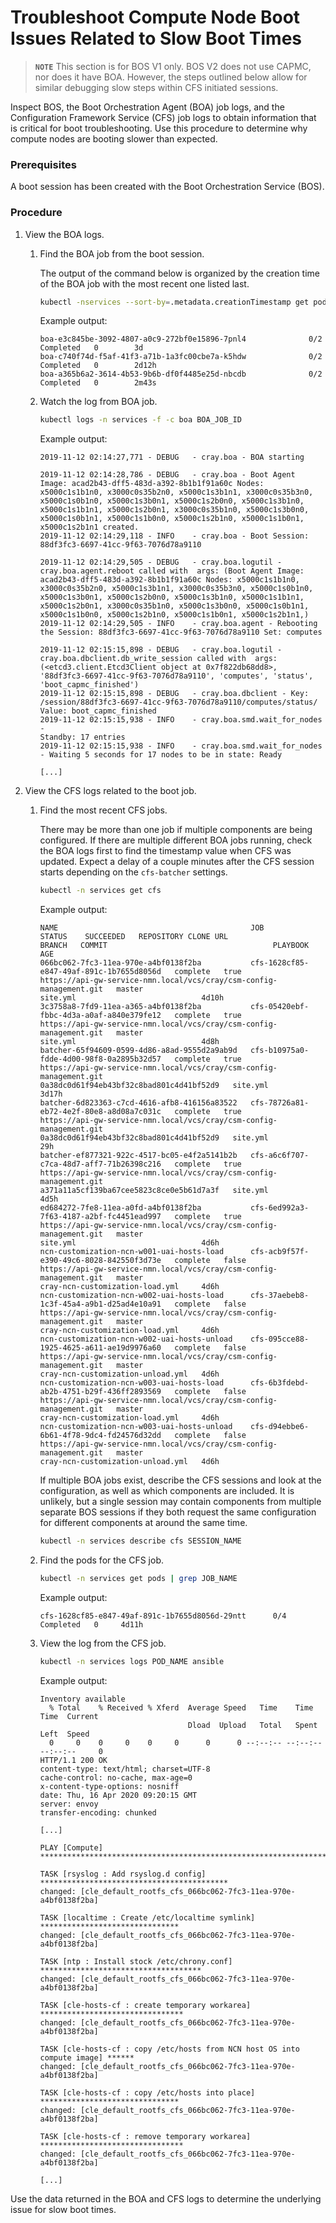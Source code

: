 # Troubleshoot Compute Node Boot Issues Related to Slow Boot Times

> **`NOTE`** This section is for BOS V1 only.  BOS V2 does not use CAPMC, nor does it have BOA. However, the steps
> outlined below allow for similar debugging slow steps within CFS initiated sessions.

Inspect BOS, the Boot Orchestration Agent \(BOA\) job logs, and the Configuration Framework Service \(CFS\) job logs to
obtain information that is critical for boot troubleshooting. Use this procedure to determine why compute nodes are
booting slower than expected.

### Prerequisites

A boot session has been created with the Boot Orchestration Service \(BOS\).

### Procedure

1.  View the BOA logs.

    1.  Find the BOA job from the boot session.

        The output of the command below is organized by the creation time of the BOA job with the most recent one listed last.

        ```bash
        kubectl -nservices --sort-by=.metadata.creationTimestamp get pods | grep boa
        ```

        Example output:

        ```
        boa-e3c845be-3092-4807-a0c9-272bf0e15896-7pnl4              0/2     Completed   0        3d
        boa-c740f74d-f5af-41f3-a71b-1a3fc00cbe7a-k5hdw              0/2     Completed   0        2d12h
        boa-a365b6a2-3614-4b53-9b6b-df0f4485e25d-nbcdb              0/2     Completed   0        2m43s
        ```

    2.  Watch the log from BOA job.

        ```bash
        kubectl logs -n services -f -c boa BOA_JOB_ID
        ```

        Example output:

        ```
        2019-11-12 02:14:27,771 - DEBUG   - cray.boa - BOA starting

        2019-11-12 02:14:28,786 - DEBUG   - cray.boa - Boot Agent Image: acad2b43-dff5-483d-a392-8b1b1f91a60c Nodes: x5000c1s1b1n0, x3000c0s35b2n0, x5000c1s3b1n1, x3000c0s35b3n0, x5000c1s0b1n0, x5000c1s3b0n1, x5000c1s2b0n0, x5000c1s3b1n0, x5000c1s1b1n1, x5000c1s2b0n1, x3000c0s35b1n0, x5000c1s3b0n0, x5000c1s0b1n1, x5000c1s1b0n0, x5000c1s2b1n0, x5000c1s1b0n1, x5000c1s2b1n1 created.
        2019-11-12 02:14:29,118 - INFO    - cray.boa - Boot Session: 88df3fc3-6697-41cc-9f63-7076d78a9110

        2019-11-12 02:14:29,505 - DEBUG   - cray.boa.logutil - cray.boa.agent.reboot called with  args: (Boot Agent Image: acad2b43-dff5-483d-a392-8b1b1f91a60c Nodes: x5000c1s1b1n0, x3000c0s35b2n0, x5000c1s3b1n1, x3000c0s35b3n0, x5000c1s0b1n0, x5000c1s3b0n1, x5000c1s2b0n0, x5000c1s3b1n0, x5000c1s1b1n1, x5000c1s2b0n1, x3000c0s35b1n0, x5000c1s3b0n0, x5000c1s0b1n1, x5000c1s1b0n0, x5000c1s2b1n0, x5000c1s1b0n1, x5000c1s2b1n1,)
        2019-11-12 02:14:29,505 - INFO    - cray.boa.agent - Rebooting the Session: 88df3fc3-6697-41cc-9f63-7076d78a9110 Set: computes

        2019-11-12 02:15:15,898 - DEBUG   - cray.boa.logutil - cray.boa.dbclient.db_write_session called with  args: (<etcd3.client.Etcd3Client object at 0x7f822db68dd8>, '88df3fc3-6697-41cc-9f63-7076d78a9110', 'computes', 'status', 'boot_capmc_finished')
        2019-11-12 02:15:15,898 - DEBUG   - cray.boa.dbclient - Key: /session/88df3fc3-6697-41cc-9f63-7076d78a9110/computes/status/ Value: boot_capmc_finished
        2019-11-12 02:15:15,938 - INFO    - cray.boa.smd.wait_for_nodes -
        Standby: 17 entries
        2019-11-12 02:15:15,938 - INFO    - cray.boa.smd.wait_for_nodes - Waiting 5 seconds for 17 nodes to be in state: Ready

        [...]
        ```

2.  View the CFS logs related to the boot job.

    1.  Find the most recent CFS jobs.

        There may be more than one job if multiple components are being configured. If there are multiple different BOA jobs running, check the BOA logs first to find the timestamp value when CFS was updated. Expect a delay of a couple minutes after the CFS session starts depending on the `cfs-batcher` settings.

        ```bash
        kubectl -n services get cfs
        ```

        Example output:

        ```
        NAME                                           JOB                                        STATUS    SUCCEEDED   REPOSITORY CLONE URL                                               BRANCH   COMMIT                                     PLAYBOOK                            AGE
        066bc062-7fc3-11ea-970e-a4bf0138f2ba           cfs-1628cf85-e847-49af-891c-1b7655d8056d   complete   true        https://api-gw-service-nmn.local/vcs/cray/csm-config-management.git   master                                              site.yml                            4d10h
        3c3758a8-7fd9-11ea-a365-a4bf0138f2ba           cfs-05420ebf-fbbc-4d3a-a0af-a840e379fe12   complete   true        https://api-gw-service-nmn.local/vcs/cray/csm-config-management.git   master                                              site.yml                            4d8h
        batcher-65f94609-0599-4d86-a8ad-9555d2a9ab9d   cfs-b10975a0-fdde-4d00-98f8-0a2895b32d57   complete   true        https://api-gw-service-nmn.local/vcs/cray/csm-config-management.git            0a38dc0d61f94eb43bf32c8bad801c4d41bf52d9   site.yml                            3d17h
        batcher-6d823363-c7cd-4616-afb8-416156a83522   cfs-78726a81-eb72-4e2f-80e8-a8d08a7c031c   complete   true        https://api-gw-service-nmn.local/vcs/cray/csm-config-management.git            0a38dc0d61f94eb43bf32c8bad801c4d41bf52d9   site.yml                            29h
        batcher-ef877321-922c-4517-bc05-e4f2a5141b2b   cfs-a6c6f707-c7ca-48d7-aff7-71b26398c216   complete   true        https://api-gw-service-nmn.local/vcs/cray/csm-config-management.git            a371a11a5cf139ba67cee5823c8ce0e5b61d7a3f   site.yml                            4d5h
        ed684272-7fe8-11ea-a0fd-a4bf0138f2ba           cfs-6ed992a3-7f63-4187-a2bf-fc4451ead997   complete   true        https://api-gw-service-nmn.local/vcs/cray/csm-config-management.git   master                                              site.yml                            4d6h
        ncn-customization-ncn-w001-uai-hosts-load      cfs-acb9f57f-e390-49c6-8028-842550f3d73e   complete   false       https://api-gw-service-nmn.local/vcs/cray/csm-config-management.git   master                                              cray-ncn-customization-load.yml     4d6h
        ncn-customization-ncn-w002-uai-hosts-load      cfs-37aebeb8-1c3f-45a4-a9b1-d25ad4e10a91   complete   false       https://api-gw-service-nmn.local/vcs/cray/csm-config-management.git   master                                              cray-ncn-customization-load.yml     4d6h
        ncn-customization-ncn-w002-uai-hosts-unload    cfs-095cce88-1925-4625-a611-ae19d9976a60   complete   false       https://api-gw-service-nmn.local/vcs/cray/csm-config-management.git   master                                              cray-ncn-customization-unload.yml   4d6h
        ncn-customization-ncn-w003-uai-hosts-load      cfs-6b3fdebd-ab2b-4751-b29f-436ff2893569   complete   false       https://api-gw-service-nmn.local/vcs/cray/csm-config-management.git   master                                              cray-ncn-customization-load.yml     4d6h
        ncn-customization-ncn-w003-uai-hosts-unload    cfs-d94ebbe6-6b61-4f78-9dc4-fd24576d32dd   complete   false       https://api-gw-service-nmn.local/vcs/cray/csm-config-management.git   master                                              cray-ncn-customization-unload.yml   4d6h
        ```

        If multiple BOA jobs exist, describe the CFS sessions and look at the configuration, as well as which components are included. It is unlikely, but a single session may contain components from multiple separate BOS sessions if they both request the same configuration for different components at around the same time.

        ```bash
        kubectl -n services describe cfs SESSION_NAME
        ```

    2.  Find the pods for the CFS job.

        ```bash
        kubectl -n services get pods | grep JOB_NAME
        ```

        Example output:

        ```
        cfs-1628cf85-e847-49af-891c-1b7655d8056d-29ntt      0/4     Completed   0     4d11h
        ```

    3.  View the log from the CFS job.

        ```bash
        kubectl -n services logs POD_NAME ansible
        ```

        Example output:

        ```
        Inventory available
          % Total    % Received % Xferd  Average Speed   Time    Time     Time  Current
                                         Dload  Upload   Total   Spent    Left  Speed
          0     0    0     0    0     0      0      0 --:--:-- --:--:-- --:--:--     0
        HTTP/1.1 200 OK
        content-type: text/html; charset=UTF-8
        cache-control: no-cache, max-age=0
        x-content-type-options: nosniff
        date: Thu, 16 Apr 2020 09:20:15 GMT
        server: envoy
        transfer-encoding: chunked

        [...]

        PLAY [Compute] *****************************************************************

        TASK [rsyslog : Add rsyslog.d config] ******************************************
        changed: [cle_default_rootfs_cfs_066bc062-7fc3-11ea-970e-a4bf0138f2ba]

        TASK [localtime : Create /etc/localtime symlink] *******************************
        changed: [cle_default_rootfs_cfs_066bc062-7fc3-11ea-970e-a4bf0138f2ba]

        TASK [ntp : Install stock /etc/chrony.conf] ************************************
        changed: [cle_default_rootfs_cfs_066bc062-7fc3-11ea-970e-a4bf0138f2ba]

        TASK [cle-hosts-cf : create temporary workarea] ********************************
        changed: [cle_default_rootfs_cfs_066bc062-7fc3-11ea-970e-a4bf0138f2ba]

        TASK [cle-hosts-cf : copy /etc/hosts from NCN host OS into compute image] ******
        changed: [cle_default_rootfs_cfs_066bc062-7fc3-11ea-970e-a4bf0138f2ba]

        TASK [cle-hosts-cf : copy /etc/hosts into place] *******************************
        changed: [cle_default_rootfs_cfs_066bc062-7fc3-11ea-970e-a4bf0138f2ba]

        TASK [cle-hosts-cf : remove temporary workarea] ********************************
        changed: [cle_default_rootfs_cfs_066bc062-7fc3-11ea-970e-a4bf0138f2ba]

        [...]
        ```

Use the data returned in the BOA and CFS logs to determine the underlying issue for slow boot times.
